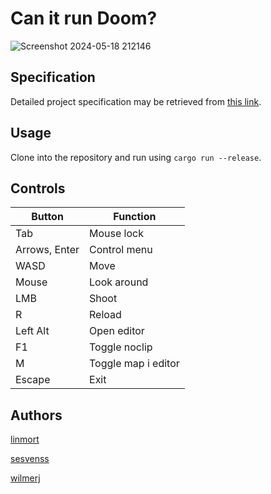 # Can it run Doom?

![Screenshot 2024-05-18 212146](https://github.com/IndaPlus23/linmort-sesvenss-wilmerj-project/assets/49988196/cebe0e85-7cff-49e6-b2dc-cf45c3857321)

## Specification

Detailed project specification may be retrieved from [this link](https://github.com/IndaPlus23/linmort-sesvenss-wilmerj-project/blob/main/docs/specification.md).

## Usage

Clone into the repository and run using `cargo run --release`.

## Controls

|Button|Function     |
|------|-------------|
|Tab|Mouse lock|
|Arrows, Enter |Control menu|
|WASD|Move|
|Mouse|Look around|
|LMB|Shoot|
|R|Reload|
|Left Alt|Open editor|
|F1|Toggle noclip|
|M|Toggle map i editor|
|Escape|Exit|

## Authors

[linmort](https://github.com/LinusMortberg)

[sesvenss](https://github.com/SEBBSITER)

[wilmerj](https://github.com/wilmerjohansen)
